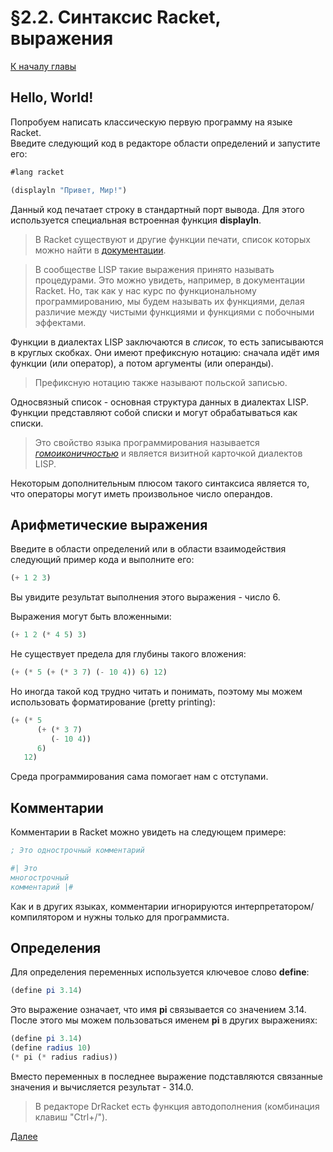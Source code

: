 # §2.2. Синтаксис Racket, выражения

[К началу главы](CHAPTER_2.md)

## Hello, World!

Попробуем написать классическую первую программу на языке Racket.  
Введите следующий код в редакторе области определений и запустите его:

```scheme
#lang racket

(displayln "Привет, Мир!")
```

Данный код печатает строку в стандартный порт вывода. Для этого используется специальная встроенная функция **displayln**.

> В Racket существуют и другие функции печати, список которых можно найти в [документации](https://docs.racket-lang.org/reference/Writing.html).

> В сообществе LISP такие выражения принято называть процедурами. Это можно увидеть, например, в документации Racket. Но, так как у нас курс по функциональному программированию, мы будем называть их функциями, делая различие между чистыми функциями и функциями с побочными эффектами.

Функции в диалектах LISP заключаются в *список*, то есть записываются в круглых скобках. Они имеют префиксную нотацию: сначала идёт имя функции (или оператор), а потом аргументы (или операнды).

> Префиксную нотацию также называют польской записью.

Односвязный список - основная структура данных в диалектах LISP. Функции представляют собой списки и могут обрабатываться как списки.

> Это свойство языка программирования называется [*гомоиконичностью*](https://ru.wikipedia.org/wiki/%D0%93%D0%BE%D0%BC%D0%BE%D0%B8%D0%BA%D0%BE%D0%BD%D0%B8%D1%87%D0%BD%D0%BE%D1%81%D1%82%D1%8C) и является визитной карточкой диалектов LISP.

Некоторым дополнительным плюсом такого синтаксиса является то, что операторы могут иметь произвольное число операндов.

## Арифметические выражения

Введите в области определений или в области взаимодействия следующий пример кода и выполните его:

```scheme
(+ 1 2 3)
```

Вы увидите результат выполнения этого выражения - число 6.

Выражения могут быть вложенными:

```scheme
(+ 1 2 (* 4 5) 3)
```

Не существует предела для глубины такого вложения:

```scheme
(+ (* 5 (+ (* 3 7) (- 10 4)) 6) 12)
```

Но иногда такой код трудно читать и понимать, поэтому мы можем использовать форматирование (pretty printing):

```scheme
(+ (* 5
      (+ (* 3 7)
         (- 10 4))
      6)
   12)
```

Среда программирования сама помогает нам с отступами.

## Комментарии

Комментарии в Racket можно увидеть на следующем примере:

```scheme
; Это однострочный комментарий

#| Это
многострочный
комментарий |#
```

Как и в других языках, комментарии игнорируются интерпретатором/компилятором и нужны только для программиста.

## Определения

Для определения переменных используется ключевое слово **define**:

```scheme
(define pi 3.14)
```

Это выражение означает, что имя **pi** связывается со значением 3.14.  
После этого мы можем пользоваться именем **pi** в других выражениях:

```scheme
(define pi 3.14)
(define radius 10)
(* pi (* radius radius))
```

Вместо переменных в последнее выражение подставляются связанные значения и вычисляется результат - 314.0.

> В редакторе DrRacket есть функция автодополнения (комбинация клавиш "Ctrl+/").

[Далее](SECTION_2_3.md)
